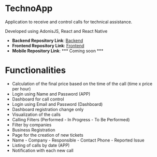 # TechnoApp

Application to receive and control calls for technical assistance.

Developed using AdonisJS, React and React Native

- **Backend Repository Link**: [Backend](https://github.com/JoaoPedro1999/technoapp-backend)
- **Frontend Repository Link**: [Frontend](https://github.com/JoaoPedro1999/technoapp-frontend)
- **Mobile Repository Link**: *** Coming soon ***

# Functionalities
- Calculation of the final price based on the time of the call (time x price per hour)
- Login using Name and Password (APP)
- Dashboard for call control
- Login using Email and Password (Dashboard)
- Dashboard registration change only
- Visualization of the calls
- Calling Filters (Performed - In Progress - To Be Performed)
- Filter by companies
- Business Registration
- Page for the creation of new tickets
- Name - Company - Responsible - Contact Phone - Reported Issue
- Listing of calls by date (APP)
- Notification with each new call
